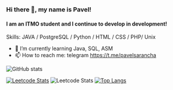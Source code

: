 ### Hi there 👋, my name is Pavel!
#### I am an ITMO student and I continue to develop in development!

Skills: JAVA / PostgreSQL / Python / HTML / CSS / PHP/ Unix

- 🌱 I’m currently learning Java, SQL, ASM 
- 📫 How to reach me: telegram https://t.me/pavelsarancha 


![GitHub stats](https://github-readme-stats.vercel.app/api?username=PaulLocust&theme=great-gatsby&show_icons=true) 


[![Leetcode Stats](https://leetcard.jacoblin.cool/PaulLocust?theme=nord)](https://leetcode.com/PaulLocust)
![Leetcode Stats](https://leetcard.jacoblin.cool/PaulLocust/lapor?ext=heatmap)
[![Top Langs](https://github-readme-stats.vercel.app/api/top-langs/?username=PaulLocust)](https://github.com/anuraghazra/github-readme-stats)
